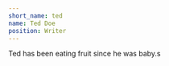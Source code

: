 ```yaml
---
short_name: ted
name: Ted Doe
position: Writer
---
```

Ted has been eating fruit since he was baby.s